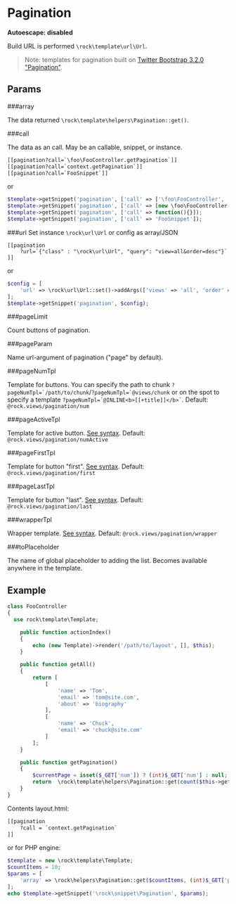 Pagination
====================
**Autoescape: disabled**

Build URL is performed `\rock\template\url\Url`.

> Note: templates for pagination built on [Twitter Bootstrap  3.2.0 "Pagination"](http://getbootstrap.com/components/#pagination).

Params
--------------------

###array

The data returned `\rock\template\helpers\Pagination::get()`.

###call

The data as an call. May be an callable, snippet, or instance.

```html
[[pagination?call=`\foo\FooController.getPagination`]]
[[pagination?call=`context.getPagination`]]
[[pagination?call=`FooSnippet`]]
```
or

```php
$template->getSnippet('pagination', ['call' => ['\foo\FooController', 'getPagination']]);
$template->getSnippet('pagination', ['call' => [new \foo\FooController(), 'getPagination']]);
$template->getSnippet('pagination', ['call' => function(){}]);
$template->getSnippet('pagination', ['call' => 'FooSnippet']);
```
###url
Set instance `\rock\url\Url` or config as array/JSON

```
[[pagination
    ?url=`{"class" : "\rock\url\Url", "query": "view=all&order=desc"}`
]]
```

or


```php
$config = [
    'url' => \rock\url\Url::set()->addArgs(['views' => 'all', 'order' => 'desc']);
];
$template->getSnippet('pagination', $config);
```

###pageLimit

Count buttons of pagination.

###pageParam

Name url-argument of pagination ("page" by default).

###pageNumTpl

Template for buttons. You can specify the path to chunk ```?pageNumTpl=`/path/to/chunk```/```?pageNumTpl=`@views/chunk``` or on the spot to specify a template ``` ?pageNumTpl=`@INLINE<b>[[+title]]</b>` ```.
Default: ```@rock.views/pagination/num```

###pageActiveTpl

Template for active button. [See syntax](#pagenumtpl).
Default: ```@rock.views/pagination/numActive```

###pageFirstTpl

Template for button "first". [See syntax](#pagenumtpl).
Default: ```@rock.views/pagination/first```

###pageLastTpl

Template for button "last". [See syntax](#pagenumtpl).
Default: ```@rock.views/pagination/last```

###wrapperTpl

Wrapper template. [See syntax](#pagenumtpl).
Default: ```@rock.views/pagination/wrapper```

###toPlaceholder

The name of global placeholder to adding the list. Becomes available anywhere in the template.

Example
-----------------

```php
class FooController
{
  use rock\template\Template;

    public function actionIndex()
    {
        echo (new Template)->render('/path/to/layout', [], $this);
    }

    public function getAll()
    {
        return [
            [
                'name' => 'Tom',
                'email' => 'tom@site.com',
                'about' => 'biography'
            ],
            [
                'name' => 'Chuck',
                'email' => 'chuck@site.com'
            ]
        ];
    }

    public function getPagination()
    {
        $currentPage = isset($_GET['num']) ? (int)$_GET['num'] : null;
        return  \rock\template\helpers\Pagination::get(count($this->getAll()), $currentPage);
    }
}
```

Contents layout.html:

```html
[[pagination
    ?call = `context.getPagination`
]]
```

or for PHP engine:

```php
$template = new \rock\template\Template;
$countItems = 10;
$params = [
    'array' => \rock\helpers\Pagination::get($countItems, (int)$_GET['page'])
];
echo $template->getSnippet('\rock\snippet\Pagination', $params);
```